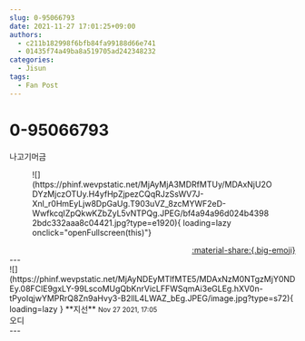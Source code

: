 ```yaml
---
slug: 0-95066793
date: 2021-11-27 17:01:25+09:00
authors:
  - c211b182998f6bfb84fa99188d66e741
  - 01435f74a49ba8a519705ad242348232
categories:
  - Jisun
tags:
  - Fan Post
---
```


# 0-95066793

<div class="post-container" markdown="1">
<div class="content-container md-sidebar__scrollwrap" markdown="1">

나고기머금
<figure markdown="1">
![](https://phinf.wevpstatic.net/MjAyMjA3MDRfMTUy/MDAxNjU2ODYzMjczOTUy.H4yfHpZjpezCQqRJzSsWV7J-Xnl_r0HmEyLjw8DpGaUg.T903uVZ_8zcMYWF2eD-WwfkcqIZpQkwKZbZyL5vNTPQg.JPEG/bf4a94a96d024b43982bdc332aaa8c04421.jpg?type=e1920){ loading=lazy onclick="openFullscreen(this)"}
</figure>


</div>
</div>

<div style="text-align: right;" markdown="1">
<a href="https://weverse.io/fromis9/fanpost/0-95066793" style="text-align: right;">:material-share:{.big-emoji}</a>
</div>
---

<div class="comments-container md-sidebar__scrollwrap" markdown="1">
<div class="comment" markdown="1">
<div class='id-container' markdown="1">
![](https://phinf.wevpstatic.net/MjAyNDEyMTlfMTE5/MDAxNzM0NTgzMjY0NDEy.08FClE9gxLY-99LscoMUgQbKnrVicLFFWSqmAi3eGLEg.hXV0n-tPyoIqjwYMPRrQ8Zn9aHvy3-B2llL4LWAZ_bEg.JPEG/image.jpg?type=s72){ loading=lazy }
**<span class="artist">지선</span>** <small>Nov 27 2021, 17:05</small><br>
</div>
<div class='comment-body' markdown="1">
오디
</div>
</div>
</div>
---
